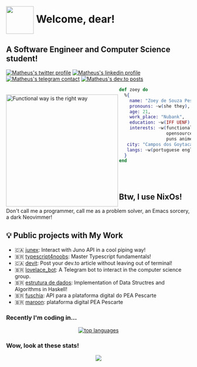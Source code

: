 # <img align="center" src="./assets/eevee.png" height="75px" /> Welcome, dear!

## A Software Engineer and Computer Science student!

[![Matheus's twitter profile][twitter]](https://twitter.com/zoedsoupe)
[![Matheus's linkedin profile][linkedin]](https://linkedin.com/in/zoedsoupe)
[![Matheus's telegram contact][telegram]](https://t.me/zoedsoupe)
[![Matheus's dev.to posts][devto]](https://dev.to/zoedsoupe)

<img src="https://github.com/Mdsp9070/Mdsp9070/blob/master/assets/functional.jpg"
     alt="Functional way is the right way"
     style="margin-top:20px;"
     height="305px"
     align="left" />

```elixir
def zoey do
  %{
    name: "Zoey de Souza Pessanha",
    pronouns: ~w(she they),
    age: 21,
    work_place: "Nubank",
    education: ~w(IFF UENF),
    interests: ~w(functionalprogramming emacs
                  opensource math numetal
                  puns animes teach),
   city: "Campos dos Goytacazes, RJ, BR",
   langs: ~w(portuguese english)    
  }
end
```

<br/> <br/>

<h2>Btw, I use NixOs!</h2>

Don't call me a programmer, call me as a problem solver, an Emacs sorcery, a dark Neovimmer!

## 💡 Public projects with My Work

- 🇨🇦 [junex](https://github.com/boostingtech/junex): Interact with Juno API in a cool piping way!
- 🇧🇷 [typescript4noobs](https://github.com/Carolis/typescript4noobs): Master Typescript fundamentals!
- 🇨🇦 [devit](https://github.com/zoedsoupe/devit): Post your dev.to article without leaving out of terminal!
- 🇧🇷 [lovelace_bot](https://github.com/cciuenf/lovelace_bot): A Telegram bot to interact in the computer science group.
- 🇧🇷 [estrutura de dados](https://github.com/zoedsoupe/estrutura_de_dados): Implementation of Data Structres and Algorithms in Haskell!
- 🇧🇷 [fuschia](https://github.com/cciuenf/fuschia): API para a plataforma digital do PEA Pescarte
- 🇧🇷 [maroon](https://github.com/cciuenf/maroon): plataforma digital PEA Pescarte

### Recently I'm coding in...

<p align="center">
  <a href="https://github.com/anuraghazra/github-readme-stats">
    <img src="https://github-readme-stats.vercel.app/api/top-langs/?username=zoedsoupe&&show_icons=true&hide_title=true&theme=radical&layout=compact&hide_border=true&border_radius=30&langs_count=15&exclude_repo=Analyseroom&hide=c%2B%2B,dart,html,css,javascript," alt="top languages"/>
  </a>
</p>

### Wow, look at these stats!

<p align="center">
  <a href="https://github.com/anuraghazra/github-readme-stats">
    <img src="https://github-readme-stats.vercel.app/api?username=zoedsoupe&&hide_border=true&border_radius=30&hide_title=true&show_icons=true&theme=radical">
  </a>
</p>

[twitter]: https://img.shields.io/badge/Twitter-1DA1F2?style=for-the-badge&logo=twitter&logoColor=white
[linkedin]: https://img.shields.io/badge/LinkedIn-0077B5?style=for-the-badge&logo=linkedin&logoColor=white
[telegram]: https://img.shields.io/badge/Telegram-2CA5E0?style=for-the-badge&logo=telegram&logoColor=white
[devto]: https://img.shields.io/badge/dev.to-0A0A0A?style=for-the-badge&logo=dev.to&logoColor=white

